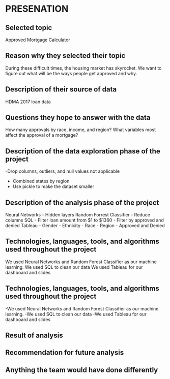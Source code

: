 # PRESENATION

## Selected topic 
Approved Mortgage Calculator

## Reason why they selected their topic 
During these difficult times, the housing market has skyrocket. We want to figure out what will be the ways people get approved and why.

## Description of their source of data 
HDMA 2017 loan data

## Questions they hope to answer with the data 
How many approvals by race, income, and region? What variables most affect the approval of a mortgage?

## Description of the data exploration phase of the project 
-Drop columns, outliers, and null values not applicable
- Combined states by region
- Use pickle to make the dataset smaller

## Description of the analysis phase of the project 
Neural Networks
    - Hidden layers
Random Forrest Classifier
	- Reduce columns
SQL
	- Filter loan amount from $1 to $1360
	- Filter by approved and denied
Tableau
    - Gender
	- Ethnicity 
	- Race
	- Region
	- Approved and Denied 

## Technologies, languages, tools, and algorithms used throughout the project 
We used Neural Networks and Random Forest Classifier as our machine learning.
We used SQL to clean our data
We used Tableau for our dashboard and slides

## Technologies, languages, tools, and algorithms used throughout the project 
-We used Neural Networks and Random Forest Classifier as our machine learning.
-We used SQL to clean our data
-We used Tableau for our dashboard and slides

## Result of analysis

## Recommendation for future analysis 

## Anything the team would have done differently
